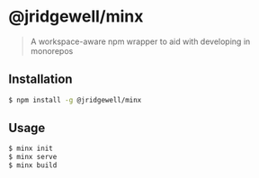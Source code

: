 # @jridgewell/minx

> A workspace-aware npm wrapper to aid with developing in monorepos


## Installation

```bash
$ npm install -g @jridgewell/minx
```

## Usage

```bash
$ minx init
$ minx serve
$ minx build
```

